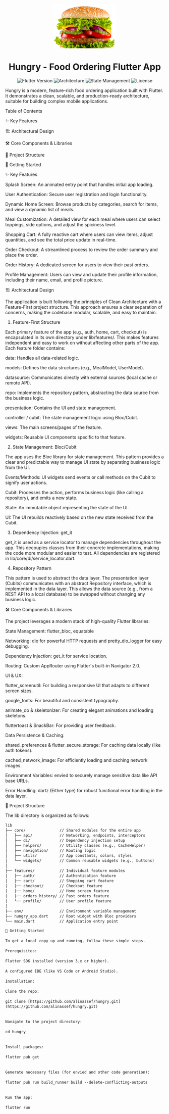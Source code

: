 <p align="center">
<img src="https://github.com/aliNassef/hungry/blob/d4169e8bdf1c31923ba4289bf2938b25a6fa368d/assets/images/splash_burger_image.png" alt="Hungry App Logo" width="200"/>
</p>

<h1 align="center">Hungry - Food Ordering Flutter App</h1>

<p align="center">
<img src="https://img.shields.io/badge/Flutter-3.x-blue?logo=flutter" alt="Flutter Version">
<img src="https://img.shields.io/badge/Architecture-Clean%20%7C%20Feature--First-orange" alt="Architecture">
<img src="https://img.shields.io/badge/State%20Management-Bloc%20%7C%20Cubit-blueviolet?logo=bloc" alt="State Management">
<img src="https://img.shields.io/badge/License-MIT-green" alt="License">
</p>

Hungry is a modern, feature-rich food ordering application built with Flutter. It demonstrates a clean, scalable, and production-ready architecture, suitable for building complex mobile applications.

Table of Contents

✨ Key Features

🏗️ Architectural Design

🛠️ Core Components & Libraries

📁 Project Structure

🚀 Getting Started

✨ Key Features

Splash Screen: An animated entry point that handles initial app loading.

User Authentication: Secure user registration and login functionality.

Dynamic Home Screen: Browse products by categories, search for items, and view a dynamic list of meals.

Meal Customization: A detailed view for each meal where users can select toppings, side options, and adjust the spiciness level.

Shopping Cart: A fully reactive cart where users can view items, adjust quantities, and see the total price update in real-time.

Order Checkout: A streamlined process to review the order summary and place the order.

Order History: A dedicated screen for users to view their past orders.

Profile Management: Users can view and update their profile information, including their name, email, and profile picture.

🏗️ Architectural Design

The application is built following the principles of Clean Architecture with a Feature-First project structure. This approach ensures a clear separation of concerns, making the codebase modular, scalable, and easy to maintain.


1. Feature-First Structure

Each primary feature of the app (e.g., auth, home, cart, checkout) is encapsulated in its own directory under lib/features/. This makes features independent and easy to work on without affecting other parts of the app. Each feature folder contains:

data: Handles all data-related logic.

models: Defines the data structures (e.g., MealModel, UserModel).

datasource: Communicates directly with external sources (local cache or remote API).

repo: Implements the repository pattern, abstracting the data source from the business logic.

presentation: Contains the UI and state management.

controller / cubit: The state management logic using Bloc/Cubit.

views: The main screens/pages of the feature.

widgets: Reusable UI components specific to that feature.

2. State Management: Bloc/Cubit

The app uses the Bloc library for state management. This pattern provides a clear and predictable way to manage UI state by separating business logic from the UI.

Events/Methods: UI widgets send events or call methods on the Cubit to signify user actions.

Cubit: Processes the action, performs business logic (like calling a repository), and emits a new state.

State: An immutable object representing the state of the UI.

UI: The UI rebuilds reactively based on the new state received from the Cubit.

3. Dependency Injection: get_it

get_it is used as a service locator to manage dependencies throughout the app. This decouples classes from their concrete implementations, making the code more modular and easier to test. All dependencies are registered in lib/core/di/service_locator.dart.

4. Repository Pattern

This pattern is used to abstract the data layer. The presentation layer (Cubits) communicates with an abstract Repository interface, which is implemented in the data layer. This allows the data source (e.g., from a REST API to a local database) to be swapped without changing any business logic.

🛠️ Core Components & Libraries

The project leverages a modern stack of high-quality Flutter libraries:

State Management: flutter_bloc, equatable

Networking: dio for powerful HTTP requests and pretty_dio_logger for easy debugging.

Dependency Injection: get_it for service location.

Routing: Custom AppRouter using Flutter's built-in Navigator 2.0.

UI & UX:

flutter_screenutil: For building a responsive UI that adapts to different screen sizes.

google_fonts: For beautiful and consistent typography.

animate_do & skeletonizer: For creating elegant animations and loading skeletons.

fluttertoast & SnackBar: For providing user feedback.

Data Persistence & Caching:

shared_preferences & flutter_secure_storage: For caching data locally (like auth tokens).

cached_network_image: For efficiently loading and caching network images.

Environment Variables: envied to securely manage sensitive data like API base URLs.

Error Handling: dartz (Either type) for robust functional error handling in the data layer.

📁 Project Structure

The lib directory is organized as follows:
```
lib
├── core/               // Shared modules for the entire app
│   ├── api/            // Networking, endpoints, interceptors
│   ├── di/             // Dependency injection setup
│   ├── helpers/        // Utility classes (e.g., CacheHelper)
│   ├── navigation/     // Routing logic
│   ├── utils/          // App constants, colors, styles
│   └── widgets/        // Common reusable widgets (e.g., buttons)
│
├── features/           // Individual feature modules
│   ├── auth/           // Authentication feature
│   ├── cart/           // Shopping cart feature
│   ├── checkout/       // Checkout feature
│   ├── home/           // Home screen feature
│   ├── orders_history/ // Past orders feature
│   └── profile/        // User profile feature
│
├── env/                // Environment variable management
├── hungry_app.dart     // Root widget with Bloc providers
└── main.dart           // Application entry point

```

```
🚀 Getting Started

To get a local copy up and running, follow these simple steps.

Prerequisites:

Flutter SDK installed (version 3.x or higher).

A configured IDE (like VS Code or Android Studio).

Installation:

Clone the repo:

git clone [https://github.com/alinassef/hungry.git](https://github.com/alinassef/hungry.git)


Navigate to the project directory:

cd hungry


Install packages:

flutter pub get


Generate necessary files (for envied and other code generation):

flutter pub run build_runner build --delete-conflicting-outputs


Run the app:

flutter run
```